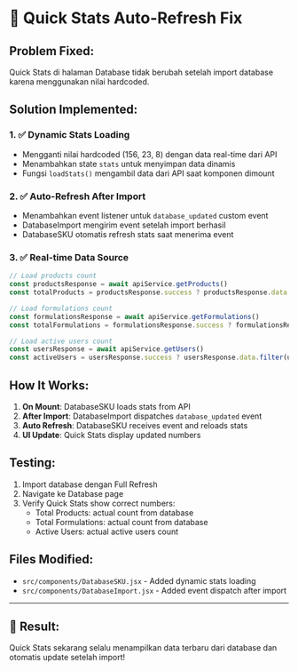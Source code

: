 # 🔄 Quick Stats Auto-Refresh Fix

## Problem Fixed:
Quick Stats di halaman Database tidak berubah setelah import database karena menggunakan nilai hardcoded.

## Solution Implemented:

### 1. ✅ Dynamic Stats Loading
- Mengganti nilai hardcoded (156, 23, 8) dengan data real-time dari API
- Menambahkan state `stats` untuk menyimpan data dinamis
- Fungsi `loadStats()` mengambil data dari API saat komponen dimount

### 2. ✅ Auto-Refresh After Import
- Menambahkan event listener untuk `database_updated` custom event
- DatabaseImport mengirim event setelah import berhasil
- DatabaseSKU otomatis refresh stats saat menerima event

### 3. ✅ Real-time Data Source
```javascript
// Load products count
const productsResponse = await apiService.getProducts()
const totalProducts = productsResponse.success ? productsResponse.data.length : 0

// Load formulations count  
const formulationsResponse = await apiService.getFormulations()
const totalFormulations = formulationsResponse.success ? formulationsResponse.data.length : 0

// Load active users count
const usersResponse = await apiService.getUsers()
const activeUsers = usersResponse.success ? usersResponse.data.filter(user => user.status === 'active').length : 0
```

## How It Works:

1. **On Mount**: DatabaseSKU loads stats from API
2. **After Import**: DatabaseImport dispatches `database_updated` event
3. **Auto Refresh**: DatabaseSKU receives event and reloads stats
4. **UI Update**: Quick Stats display updated numbers

## Testing:

1. Import database dengan Full Refresh
2. Navigate ke Database page
3. Verify Quick Stats show correct numbers:
   - Total Products: actual count from database
   - Total Formulations: actual count from database  
   - Active Users: actual active users count

## Files Modified:
- `src/components/DatabaseSKU.jsx` - Added dynamic stats loading
- `src/components/DatabaseImport.jsx` - Added event dispatch after import

---

## 🎯 Result:
Quick Stats sekarang selalu menampilkan data terbaru dari database dan otomatis update setelah import!
